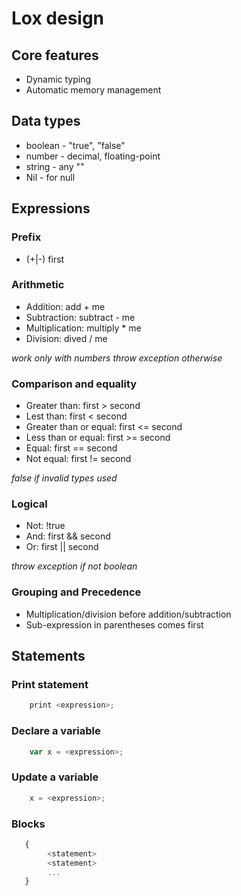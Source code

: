 # Lox design

## Core features
- Dynamic typing
- Automatic memory management

## Data types
- boolean - "true", "false"
- number - decimal, floating-point
- string - any ""
- Nil - for null

## Expressions

### Prefix
- (+|-) first

### Arithmetic
- Addition: add + me
- Subtraction: subtract - me
- Multiplication: multiply * me
- Division: dived / me

_work only with numbers throw exception otherwise_


### Comparison and equality
- Greater than: first > second
- Lest than: first < second
- Greater than or equal: first <= second
- Less than or equal: first >= second
- Equal: first == second
- Not equal: first != second

_false if invalid types used_

### Logical
- Not: !true
- And: first && second
- Or: first || second

_throw exception if not boolean_

### Grouping and Precedence
- Multiplication/division before addition/subtraction
- Sub-expression in parentheses comes first


## Statements

### Print statement
```js
    print <expression>;
```

### Declare a variable
```js
    var x = <expression>;
```

### Update a variable
```js
    x = <expression>;
```

### Blocks 
```js
   {
        <statement>
        <statement>
        ...    
   }
```
